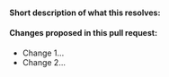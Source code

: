 #### Short description of what this resolves:


#### Changes proposed in this pull request:

* Change 1...
* Change 2...
